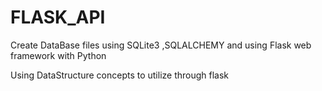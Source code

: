 # FLASK_API
Create DataBase files  using SQLite3 ,SQLALCHEMY and using Flask web framework with Python 

Using DataStructure concepts to utilize through flask
